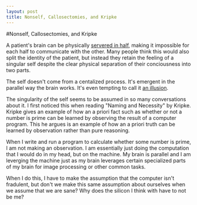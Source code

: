 ```yaml
---
layout: post
title: Nonself, Callosectomies, and Kripke
---
```


#Nonself, Callosectomies, and Kripke

A patient's brain can be physically [servered in half](http://en.wikipedia.org/wiki/Corpus_callosotomy), making it impossible for each half to communicate with the other. Many people think this would also split the identity of the patient, but instead they retain the feeling of a singular self despite the clear physical separation of their conciousness into two parts. 

The self doesn't come from a centalized process. It's emergent in the parallel way the brain works. It's even tempting to call it [an illusion](https://en.wikipedia.org/wiki/Anatta).

The singularity of the self seems to be assumed in so many conversations about it. I first noticed this when reading "Naming and Necessity" by Kripke. Kripke gives an example of how an a priori fact such as whether or not a number is prime can be learned by observing the result of a computer program. This he argues is an example of how an a priori truth can be learned by observation rather than pure reasoning. 

When I write and run a program to calculate whether some number is prime, I am not making an observation. I am essentially just doing the computation that I would do in my head, but on the machine. My brain is parallel and I am leverging the machine just as my brain leverages certain specialized parts of my brain for image processing or other common tasks.

When I do this, I have to make the assumption that the computer isn't fradulent, but don't we make this same assumption about ourselves when we assume that we are sane? Why does the silicon I think with have to not be me?
